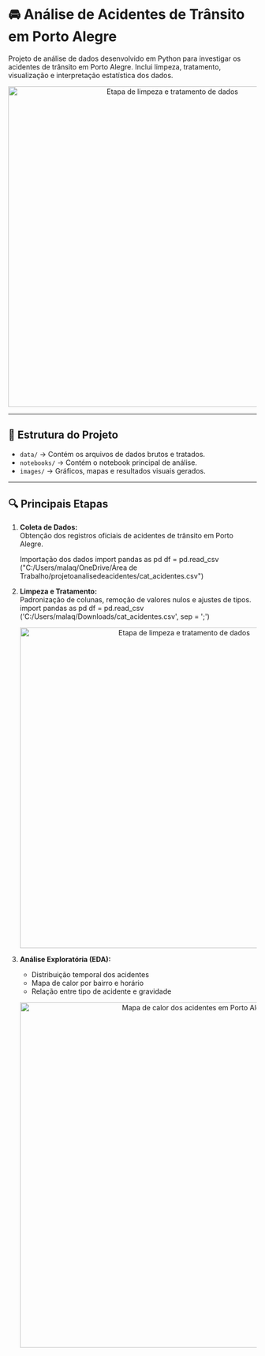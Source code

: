 # 🚘 Análise de Acidentes de Trânsito em Porto Alegre

Projeto de análise de dados desenvolvido em Python para investigar os acidentes de trânsito em Porto Alegre. Inclui limpeza, tratamento, visualização e interpretação estatística dos dados.

<p align="center">
  <img src="images/limpeza_dados.png" alt="Etapa de limpeza e tratamento de dados" width="650">
</p>



---

## 📂 Estrutura do Projeto

- `data/` → Contém os arquivos de dados brutos e tratados.  
- `notebooks/` → Contém o notebook principal de análise.  
- `images/` → Gráficos, mapas e resultados visuais gerados.  

---

## 🔍 Principais Etapas

1. **Coleta de Dados:**  
   Obtenção dos registros oficiais de acidentes de trânsito em Porto Alegre.

   Importação dos dados
import pandas as pd 
df = pd.read_csv ("C:/Users/malaq/OneDrive/Área de Trabalho/projetoanalisedeacidentes/cat_acidentes.csv")

2. **Limpeza e Tratamento:**  
   Padronização de colunas, remoção de valores nulos e ajustes de tipos.
   import pandas as pd 
df = pd.read_csv ('C:/Users/malaq/Downloads/cat_acidentes.csv', sep = ';')


   <p align="center">
     <img src="images/limpeza_dados.png" alt="Etapa de limpeza e tratamento de dados" width="650">
   </p>

3. **Análise Exploratória (EDA):**  
   - Distribuição temporal dos acidentes  
   - Mapa de calor por bairro e horário  
   - Relação entre tipo de acidente e gravidade  

   <p align="center">
     <img src="images/mapa_calor.png" alt="Mapa de calor dos acidentes em Porto Alegre" width="700">
   </

